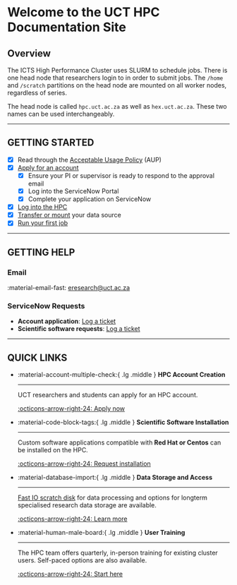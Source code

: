 # Welcome to the UCT HPC Documentation Site

## Overview

The ICTS High Performance Cluster uses SLURM to schedule jobs. There is one head node that researchers login to in order to submit jobs. The `/home` and `/scratch` partitions on the head node are mounted on all worker nodes, regardless of series. 

The head node is called `hpc.uct.ac.za` as well as `hex.uct.ac.za`. These two names can be used interchangeably. 

---

## GETTING STARTED

- [x] Read through the [Acceptable Usage Policy](../policy/aup.md) (AUP)
- [x] [Apply for an account](../quick-start/#application)
    * [x] Ensure your PI or supervisor is ready to respond to the approval email 
    * [x] Log into the ServiceNow Portal
    * [x] Complete your application on ServiceNow
- [x] [Log into the HPC](../quick-start/#logging-in--out)
- [x] [Transfer or mount](login.md) your data source
- [x] [Run your first job](../quick-start/#running-your-first-job)

---

## GETTING HELP

### Email

:material-email-fast: [eresearch@uct.ac.za](mailto:eresearch@uct.ac.za)

### ServiceNow Requests

- __Account application__: [Log a ticket](https://uct.service-now.com/sp?id=sc_cat_item&sys_id=a1ba9c92db8d405080a66def4b96199d)
- __Scientific software requests__: [Log a ticket](https://uct.service-now.com/sp?id=sc_cat_item&sys_id=e773e8dadbc1405066b66d340596197a)

---

## QUICK LINKS

<div class="grid cards" markdown>

-   :material-account-multiple-check:{ .lg .middle } __HPC Account Creation__

    ---

    UCT researchers and students can apply for an HPC account. 

    [:octicons-arrow-right-24: Apply now](./start/access-accounts.md)

-   :material-code-block-tags:{ .lg .middle } __Scientific Software Installation__

    ---

    Custom software applications compatible with __Red Hat or Centos__ can be installed on the HPC.

    [:octicons-arrow-right-24: Request installation](https://uct.service-now.com/sp?id=sc_cat_item&sys_id=e773e8dadbc1405066b66d340596197a)

-   :material-database-import:{ .lg .middle } __Data Storage and Access__

    ---

    [Fast IO scratch disk](./data/filesystems-quotas.md) for data processing and options for longterm specialised research data storage are available.

    [:octicons-arrow-right-24: Learn more](./data/filesystems-quotas.md)


-   :material-human-male-board:{ .lg .middle } __User Training__

    ---

    The HPC team offers quarterly, in-person training for existing cluster users. Self-paced options are also available.

    [:octicons-arrow-right-24: Start here ](#)

</div>
